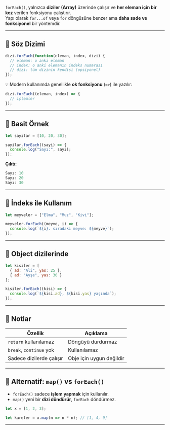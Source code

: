 

`forEach()`, yalnızca **diziler (Array)** üzerinde çalışır ve **her eleman için bir kez** verilen fonksiyonu çalıştırır.  
Yapı olarak `for...of` veya `for` döngüsüne benzer ama **daha sade ve fonksiyonel** bir yöntemdir.

---

## 🔹 Söz Dizimi

```js
dizi.forEach(function(eleman, index, dizi) {
  // eleman: o anki eleman
  // index: o anki elemanın indeks numarası
  // dizi: tüm dizinin kendisi (opsiyonel)
});
```

💡 Modern kullanımda genellikle **ok fonksiyonu** (`=>`) ile yazılır:

```js
dizi.forEach((eleman, index) => {
  // işlemler
});
```

---

## 🔸 Basit Örnek

```js
let sayilar = [10, 20, 30];

sayilar.forEach((sayi) => {
  console.log("Sayı:", sayi);
});
```

**Çıktı:**

```js
Sayı: 10
Sayı: 20
Sayı: 30
```

---

## 🔸 İndeks ile Kullanım

```js
let meyveler = ["Elma", "Muz", "Kivi"];

meyveler.forEach((meyve, i) => {
  console.log(`${i}. sıradaki meyve: ${meyve}`);
});
```

---

## 🔸 Object dizilerinde

```js
let kisiler = [
  { ad: "Ali", yas: 25 },
  { ad: "Ayşe", yas: 30 }
];

kisiler.forEach((kisi) => {
  console.log(`${kisi.ad}, ${kisi.yas} yaşında`);
});
```

---

## 🔸 Notlar

|Özellik|Açıklama|
|---|---|
|`return` kullanılamaz|Döngüyü durdurmaz|
|`break`, `continue` yok|Kullanılamaz|
|Sadece dizilerde çalışır|Obje için uygun değildir|

---

## 🔸 Alternatif: `map()` vs `forEach()`

- `forEach()` sadece **işlem yapmak** için kullanılır.
- `map()` yeni bir **dizi döndürür**, `forEach` döndürmez.

```js
let x = [1, 2, 3];

let kareler = x.map(n => n * n); // [1, 4, 9]
```

---

